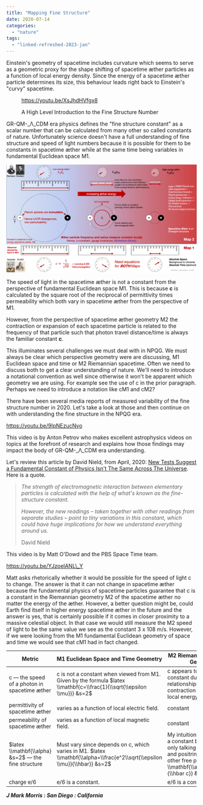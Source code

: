 ```yaml
---
title: "Mapping Fine Structure"
date: 2020-07-14
categories: 
  - "nature"
tags: 
  - "linked-refreshed-2023-jan"
---
```


Einstein's geometry of spacetime includes curvature which seems to serve as a geometric proxy for the shape shifting of spacetime æther particles as a function of local energy density. Since the energy of a spacetime æther particle determines its size, this behaviour leads right back to Einstein's "curvy" spacetime.

<figure>

https://youtu.be/XsJhdHVfgx8

<figcaption>

A High Level Introduction to the Fine Structure Number

</figcaption>

</figure>

GR-QM-_Λ_CDM era physics defines the "fine structure constant" as a scalar number that can be calculated from many other so called constants of nature. Unfortunately science doesn't have a full understanding of fine structure and speed of light numbers because it is possible for them to be constants in spacetime æther while at the same time being variables in fundamental Euclidean space M1.

![](images/map1map2.png)

The speed of light in the spacetime æther is not a constant from the perspective of fundamental Euclidean space M1. This is because **c** is calculated by the square root of the reciprocal of permittivity times permeability which both vary in spacetime æther from the perspective of M1.

However, from the perspective of spacetime æther geometry M2 the contraction or expansion of each spacetime particle is related to the frequency of that particle such that photon travel distance/time is always the familiar constant **c**.

This illuminates several challenges we must deal with in NPQG. We must always be clear which perspective geometry were are discussing, M1 Euclidean space and time or M2 Riemannian spacetime. Often we need to discuss both to get a clear understanding of nature. We'll need to introduce a notational convention as well since otherwise it won't be apparent which geometry we are using. For example see the use of c in the prior paragraph. Perhaps we need to introduce a notation like cM1 and cM2?

There have been several media reports of measured variability of the fine structure number in 2020. Let's take a look at those and then continue on with understanding the fine structure in the NPQG era.

https://youtu.be/9IpNEzucNyo

This video is by Anton Petrov who makes excellent astrophysics videos on topics at the forefront of research and explains how those findings may impact the body of GR-QM-_Λ_CDM era understanding.

Let's review this article by David Nield, from April, 2020: [New Tests Suggest a Fundamental Constant of Physics Isn't The Same Across The Universe](https://www.sciencealert.com/new-tests-suggest-the-fundamental-forces-of-nature-aren-t-constant-across-the-universe). Here is a quote.

> _The strength of electromagnetic interaction between elementary particles is calculated with the help of what's known as the fine-structure constant._
> 
> _However, the new readings – taken together with other readings from separate studies – point to tiny variations in this constant, which could have huge implications for how we understand everything around us._
> 
> David Nield

This video is by Matt O'Dowd and the PBS Space Time team.

https://youtu.be/YJzoelANL\_Y

Matt asks rhetorically whether it would be possible for the speed of light c to change. The answer is that it can not change in spacetime æther because the fundamental physics of spacetime particles guarantee that c is a constant in the Riemannian geometry M2 of the spacetime æther no matter the energy of the æther. However, a better question might be, could Earth find itself in higher energy spacetime æther in the future and the answer is yes, that is certainly possible if it comes in closer proximity to a massive celestial object. In that case we would still measure the M2 speed of light to be the same value we see as the constant 3 x 108 m/s. However, if we were looking from the M1 fundamental Euclidean geometry of space and time we would see that cM1 had in fact changed.

| **Metric** | **M1 Euclidean Space and Time Geometry** | **M2 Riemannian Spacetime Geometry** |
| --- | --- | --- |
| c — the speed of a photon in spacetime æther | c is not a constant when viewed from M1. Given by the formula   $latex \\mathbf{c=\\frac{1}{\\sqrt{\\epsilon \\mu}}} &s=2$ | c appears to be a physical constant due to the relationship of spacetime contraction and dilation with local energy density. |
| permittivity of spacetime æther | varies as a function of local electric field. | constant |
| permeability of spacetime æther | varies as a function of local magnetic field. | constant |
| $latex \\mathbf{\\alpha} &s=2$ — the fine structure | Must vary since depends on c, which varies in M1. $latex \\mathbf{\\alpha=\\frac{e^2\\sqrt{\\epsilon \\mu}}{\\hbar}} &s=2$ | My intuition says it must be a constant because we are only talking about electrinos and positrinos - there is no other free parameter.      $latex \\mathbf{\\alpha=\\frac{e^2}{\\hbar c}} &s=2$ |
| charge e/6 | e/6 is a constant. | e/6 is a constant. |

**_J Mark Morris : San Diego : California_**
